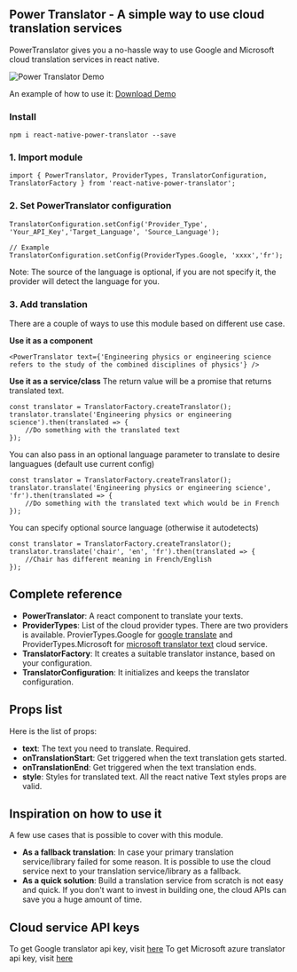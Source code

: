 ## Power Translator - A simple way to use cloud translation services
PowerTranslator gives you a no-hassle way to use Google and Microsoft cloud translation services in react native.

![Power Translator Demo](https://github.com/danialkalbasi/react-native-power-translator/blob/master/power-translator-demo.gif)

An example of how to use it: [Download Demo](https://gist.github.com/danialkalbasi/350d960a6d28016a3331f6a9c7baefa4)

### Install
```
npm i react-native-power-translator --save
```
### 1. Import module
```
import { PowerTranslator, ProviderTypes, TranslatorConfiguration, TranslatorFactory } from 'react-native-power-translator';
```

### 2. Set PowerTranslator configuration
```
TranslatorConfiguration.setConfig('Provider_Type', 'Your_API_Key','Target_Language', 'Source_Language');

// Example
TranslatorConfiguration.setConfig(ProviderTypes.Google, 'xxxx','fr');
```
Note: The source of the language is optional, if you are not specify it, the provider will detect the language for you.

### 3. Add translation
There are a couple of ways to use this module based on different use case.

**Use it as a component**
```
<PowerTranslator text={'Engineering physics or engineering science refers to the study of the combined disciplines of physics'} />
```

**Use it as a service/class**
The return value will be a promise that returns translated text.
```
const translator = TranslatorFactory.createTranslator();
translator.translate('Engineering physics or engineering science').then(translated => {
    //Do something with the translated text
});
```
You can also pass in an optional language parameter to translate to desire languagues (default use current config)
```
const translator = TranslatorFactory.createTranslator();
translator.translate('Engineering physics or engineering science', 'fr').then(translated => {
    //Do something with the translated text which would be in French
});
```

You can specify optional source language (otherwise it autodetects) 

```
const translator = TranslatorFactory.createTranslator();
translator.translate('chair', 'en', 'fr').then(translated => {
    //Chair has different meaning in French/English
});
```


## Complete reference
* **PowerTranslator**: A react component to translate your texts.
* **ProviderTypes**: List of the cloud provider types. There are two providers is available. ProvierTypes.Google for [google translate](https://cloud.google.com/translate/docs/) and ProviderTypes.Microsoft for [microsoft translator text](https://azure.microsoft.com/en-us/services/cognitive-services/translator-text-api/) cloud service.
* **TranslatorFactory**: It creates a suitable translator instance, based on your configuration.
* **TranslatorConfiguration**: It initializes and keeps the translator configuration.

## Props list
Here is the list of props: 
* **text**: The text you need to translate. Required.
* **onTranslationStart**: Get triggered when the text translation gets started.
* **onTranslationEnd**: Get triggered when the text translation ends.
* **style**: Styles for translated text. All the react native Text styles props are valid.

## Inspiration on how to use it
A few use cases that is possible to cover with this module.
* **As a fallback translation**: In case your primary translation service/library failed for some reason. It is possible to use the cloud service next to your translation service/library as a fallback.
* **As a quick solution**: Build a translation service from scratch is not easy and quick. If you don't want to invest in building one, the cloud APIs can save you a huge amount of time.

## Cloud service API keys
To get Google translator api key, visit [here](https://cloud.google.com/translate/docs/getting-started)
To get Microsoft azure translator api key, visit [here](https://www.microsoft.com/en-us/translator/getstarted.aspx)
